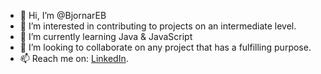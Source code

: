 - 👋 Hi, I’m @BjornarEB
- 👀 I’m interested in contributing to projects on an intermediate level.
- 🌱 I’m currently learning Java & JavaScript
- 💞️ I’m looking to collaborate on any project that has a fulfilling purpose.
- 📫 Reach me on: <a href="linkedin.com/in/bjornar-engeset-bang" target="_blank">LinkedIn</a>.

<!---
BjornarEB/BjornarEB is a ✨ special ✨ repository because its `README.md` (this file) appears on your GitHub profile.
You can click the Preview link to take a look at your changes.
--->
